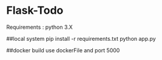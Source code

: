 # Flask-Todo
Requirements : python 3.X

##local system
pip install -r requirements.txt
python app.py

##docker build
use dockerFile and port 5000
